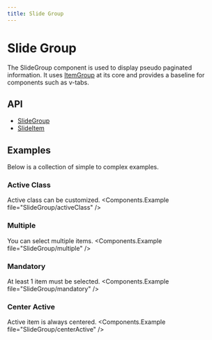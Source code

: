 ```yaml
---
title: Slide Group
---
```


# Slide Group

The SlideGroup component is used to display pseudo paginated information. It uses [ItemGroup](/components/item-groups/) at its core and provides a baseline for components such as v-tabs.

## API

- [SlideGroup](/api/SlideGroup/)
- [SlideItem](/api/SlideItem/)

## Examples

Below is a collection of simple to complex examples.

### Active Class

Active class can be customized.
<Components.Example file="SlideGroup/activeClass" />

### Multiple

You can select multiple items.
<Components.Example file="SlideGroup/multiple" />

### Mandatory

At least 1 item must be selected.
<Components.Example file="SlideGroup/mandatory" />

### Center Active

Active item is always centered.
<Components.Example file="SlideGroup/centerActive" />
